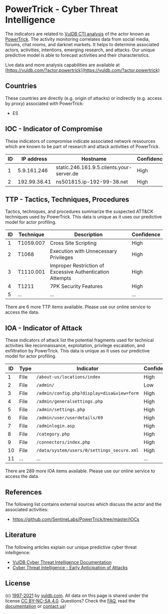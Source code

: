 # PowerTrick - Cyber Threat Intelligence

The indicators are related to [VulDB CTI analysis](https://vuldb.com/?doc.cti) of the actor known as [PowerTrick](https://vuldb.com/?actor.powertrick). The activity monitoring correlates data from social media, forums, chat rooms, and darknet markets. It helps to determine associated actors, activities, intentions, emerging research, and attacks. Our unique predictive model is able to forecast activities and their characteristics.

Live data and more analysis capabilities are available at [https://vuldb.com/?actor.powertrick](https://vuldb.com/?actor.powertrick)

## Countries

These countries are directly (e.g. origin of attacks) or indirectly (e.g. access by proxy) associated with PowerTrick:

* ES

## IOC - Indicator of Compromise

These indicators of compromise indicate associated network ressources which are known to be part of research and attack activities of PowerTrick.

ID | IP address | Hostname | Confidence
-- | ---------- | -------- | ----------
1 | 5.9.161.246 | static.246.161.9.5.clients.your-server.de | High
2 | 192.99.38.41 | ns501815.ip-192-99-38.net | High

## TTP - Tactics, Techniques, Procedures

Tactics, techniques, and procedures summarize the suspected ATT&CK techniques used by PowerTrick. This data is unique as it uses our predictive model for actor profiling.

ID | Technique | Description | Confidence
-- | --------- | ----------- | ----------
1 | T1059.007 | Cross Site Scripting | High
2 | T1068 | Execution with Unnecessary Privileges | High
3 | T1110.001 | Improper Restriction of Excessive Authentication Attempts | High
4 | T1211 | 7PK Security Features | High
5 | ... | ... | ...

There are 6 more TTP items available. Please use our online service to access the data.

## IOA - Indicator of Attack

These indicators of attack list the potential fragments used for technical activities like reconnaissance, exploitation, privilege escalation, and exfiltration by PowerTrick. This data is unique as it uses our predictive model for actor profiling.

ID | Type | Indicator | Confidence
-- | ---- | --------- | ----------
1 | File | `/about-us/locations/index` | High
2 | File | `/admin/` | Low
3 | File | `/admin/config.php?display=disa&view=form` | High
4 | File | `/admin/generalsettings.php` | High
5 | File | `/admin/settings.php` | High
6 | File | `/admin/user/userdetails/69` | High
7 | File | `/adminlogin.asp` | High
8 | File | `/category.php` | High
9 | File | `/connectors/index.php` | High
10 | File | `/data/system/users/0/settings_secure.xml` | High
11 | ... | ... | ...

There are 289 more IOA items available. Please use our online service to access the data.

## References

The following list contains external sources which discuss the actor and the associated activities:

* https://github.com/SentineLabs/PowerTrick/tree/master/IOCs

## Literature

The following articles explain our unique predictive cyber threat intelligence:

* [VulDB Cyber Threat Intelligence Documentation](https://vuldb.com/?doc.cti)
* [Cyber Threat Intelligence - Early Anticipation of Attacks](https://www.scip.ch/en/?labs.20201022)

## License

(c) [1997-2021](https://vuldb.com/?doc.changelog) by [vuldb.com](https://vuldb.com/?doc.about). All data on this page is shared under the license [CC BY-NC-SA 4.0](https://creativecommons.org/licenses/by-nc-sa/4.0/). Questions? Check the [FAQ](https://vuldb.com/?doc.faq), read the [documentation](https://vuldb.com/?doc) or [contact us](https://vuldb.com/?contact)!
